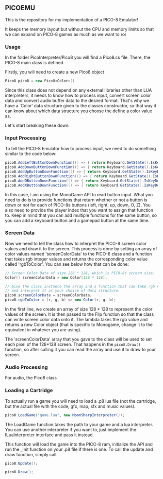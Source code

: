 ## PICOEMU

This is the repository for my implementation of a PICO-8 Emulator!
 
It keeps the memory layout but without the CPU and memory limits so that we can expand on PICO-8 games as much as we want to \o/

### Usage

In the folder PicoInterpreter/Pico8 you will find a Pico8.cs file. There, the PICO-8 main class is defined.

Firstly, you will need to create a new Pico8 object

```c#
Pico8 pico8 = new Pico8<Color>()
```

Since this class does not depend on any external libraries other than LUA interpreters, it needs to know how to process input, convert screen color data and convert audio buffer data to the desired format. That's why we have a 'Color' data structure given to the classes constructor, so that way it can know about which data structure you choose the define a color value as.

Let's start breaking these down.

### Input Processing

To tell the PICO-8 Emulator how to process input, we need to do something similar to the code below:

```c#
pico8.AddLeftButtonDownFunction(() => { return Keyboard.GetState().IsKeyDown(Keys.Left); }, 0);
pico8.AddDownButtonDownFunction(() => { return Keyboard.GetState().IsKeyDown(Keys.Down); }, 0);
pico8.AddUpButtonDownFunction(() => { return Keyboard.GetState().IsKeyDown(Keys.Up); }, 0);
pico8.AddRightButtonDownFunction(() => { return Keyboard.GetState().IsKeyDown(Keys.Right); }, 0);
pico8.AddOButtonDownFunction(() => { return Keyboard.GetState().IsKeyDown(Keys.Z); }, 0);
pico8.AddXButtonDownFunction(() => { return Keyboard.GetState().IsKeyDown(Keys.X); }, 0);
```

In this case, I am using the MonoGame API to read button input. What you need to do is to provide functions that return whether or not a button is down or not for each of PICO-8s buttons (left, right, up, down, O, Z). You also need to provide the player index that you want to assign that function to. Keep in mind that you can add multiple functions for the same button, so you can add a keyboard button and a gamepad button at the same time.

### Screen Data

Now we need to tell the class how to interpret the PICO-8 screen color values and draw it to the screen. This process is done by setting an array of color values named 'screenColorData' to the PICO-8 class and a function that takes rgb integer values and returns the corresponding color value called 'rgbToColor'. You can see below how that can be done:

```c#
// Screen Color Data of size 128 * 128, which is PICO-8s screen size.
Color[] screenColorData = new Color[128 * 128];

// Give the class instance the array and a function that can take rgb values
// and interpret it as your choice of data structure.
pico8.screenColorData = screenColorData;
pico8.rgbToColor = (r, g, b) => new Color(r, g, b);
```

In the first line, we create an array of size 128 * 128 to represent the color values of the screen. It is then passed to the Flip function so that the class can write screen color data onto it. The lambda takes the rgb value and returns a new Color object (that is specific to Monogame, change it to the equivalent in whatever you are using).

The 'screenColorData' array that you gave to the class will be used to set each pixel of the 128*128 screen. That happens in the `pico8.Draw()` function, so after calling it you can read the array and use it to draw to your screen.

### Audio Processing

For audio, the Pico8 class 

### Loading a Cartridge

To actually run a game you will need to load a .p8 lua file (not the cartridge, but the actual file with the code, gfx, map, sfx and music values).

```c#
pico8.LoadGame("game.lua", new MoonSharpInterpreter());
```

The LoadGame function takes the path to your game and a lua interpreter. You can use another interpreter if you want to, just implement the ILuaInterpreter interface and pass it instead.

This function will load the game into the PICO-8 ram, initialize the API and run the _init function on your .p8 file if there is one. To call the update and draw function, simply call:

```c#
pico8.Update();

pico8.Draw();
```
